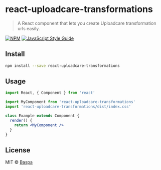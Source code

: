 # react-uploadcare-transformations

> A React component that lets you create Uploadcare transformation urls easily. 

[![NPM](https://img.shields.io/npm/v/react-uploadcare-transformations.svg)](https://www.npmjs.com/package/react-uploadcare-transformations) [![JavaScript Style Guide](https://img.shields.io/badge/code_style-standard-brightgreen.svg)](https://standardjs.com)

## Install

```bash
npm install --save react-uploadcare-transformations
```

## Usage

```jsx
import React, { Component } from 'react'

import MyComponent from 'react-uploadcare-transformations'
import 'react-uploadcare-transformations/dist/index.css'

class Example extends Component {
  render() {
    return <MyComponent />
  }
}
```

## License

MIT © [Baspa](https://github.com/Baspa)
